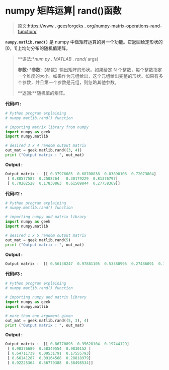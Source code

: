 # numpy 矩阵运算| rand()函数

> 原文:[https://www . geesforgeks . org/numpy-matrix-operations-rand-function/](https://www.geeksforgeeks.org/numpy-matrix-operations-rand-function/)

**`numpy.matlib.rand()`** 是 numpy 中做矩阵运算的另一个功能。它返回给定形状的[0，1]上均匀分布的随机值矩阵。

> **语法:**num py . MATLAB . rand(* args)
> 
> **参数:**
> ***参数:**【参数】输出矩阵的形状。如果给定 N 个整数，每个整数指定一个维度的大小。如果作为元组给出，这个元组给出完整的形状。如果有多个参数，并且第一个参数是元组，则忽略其他参数。
> 
> **返回:**随机值的矩阵。

**代码#1 :**

```py
# Python program explaining
# numpy.matlib.rand() function

# importing matrix library from numpy
import numpy as geek
import numpy.matlib

# desired 3 x 4 random output matrix 
out_mat = geek.matlib.rand((3, 4)) 
print ("Output matrix : ", out_mat) 
```

**Output :**

```py
Output matrix :  [[ 0.37976085  0.68700838  0.83898103  0.72073804]
 [ 0.80577587  0.2508264   0.30179229  0.81376797]
 [ 0.70202528  0.17830863  0.61509844  0.27758369]]

```

**代码#2 :**

```py
# Python program explaining
# numpy.matlib.rand() function

# importing numpy and matrix library
import numpy as geek
import numpy.matlib

# desired 1 x 5 random output matrix 
out_mat = geek.matlib.rand(5) 
print ("Output matrix : ", out_mat) 
```

**Output :**

```py
Output matrix :  [[ 0.56138247  0.97881105  0.53380995  0.27486091  0.1603695 ]]

```

**代码#3 :**

```py
# Python program explaining
# numpy.matlib.rand() function

# importing numpy and matrix library
import numpy as geek
import numpy.matlib

# more than one argument given
out_mat = geek.matlib.rand((5, 3), 4) 
print ("Output matrix : ", out_mat) 
```

**Output :**

```py
Output matrix :  [[ 0.86770893  0.35628104  0.19744129]
 [ 0.90376689  0.58349554  0.9830152 ]
 [ 0.64711739  0.09531791  0.17555793]
 [ 0.66141287  0.09164568  0.28818979]
 [ 0.92225364  0.56779388  0.58498534]]

```